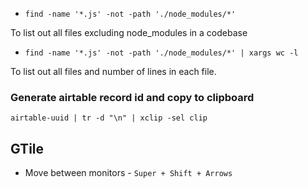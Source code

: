 - `find -name '*.js' -not -path './node_modules/*'`

To list out all files excluding node_modules in a codebase

- `find -name '*.js' -not -path './node_modules/*' | xargs wc -l`

To list out all files and number of lines in each file. 



### Generate airtable record id and copy to clipboard

`airtable-uuid | tr -d "\n" | xclip -sel clip`



## GTile

- Move between monitors  - `Super + Shift + Arrows`

  
